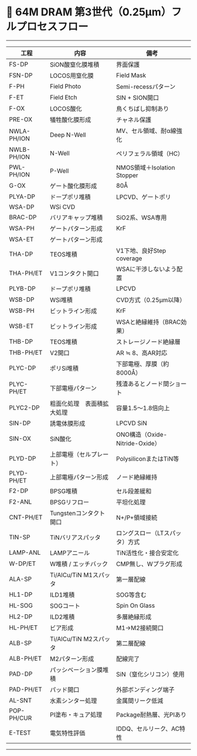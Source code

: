 # 📘 64M DRAM 第3世代（0.25μm）フルプロセスフロー

---

| 工程 | 内容 | 備考 |
|------|------|------|
| FS-DP| SiON酸窒化膜堆積 | 界面保護 |
| FSN-DP| LOCOS用窒化膜 | Field Mask |
| F-PH | Field Photo | Semi-recessパターン |
| F-ET | Field Etch | SIN + SION開口 |
| F-OX | LOCOS酸化 | 鳥くちばし抑制あり |
| PRE-OX | 犠牲酸化膜形成 | チャネル保護 |
| NWLA-PH/ION | Deep N-Well | MV、セル領域、耐α線強化 |
| NWLB-PH/ION | N-Well | ペリフェラル領域（HC） |
| PWL-PH/ION | P-Well | NMOS領域＋Isolation Stopper |
| G-OX | ゲート酸化膜形成 | 80Å |
| PLYA-DP | ドープポリ堆積 | LPCVD、ゲートポリ |
| WSA-DP | WSi CVD | 
| BRAC-DP | バリアキャップ堆積 | SiO2系、WSA専用 |
| WSA-PH | ゲートパターン形成 | KrF |
| WSA-ET | ゲートパターン形成 |  |
| THA-DP | TEOS堆積 | V1下地、良好Step coverage |
| THA-PH/ET | V1コンタクト開口 | WSAに干渉しないよう配置 |
| PLYB-DP | ドープポリ堆積 | LPCVD |
| WSB-DP | WSi堆積 | CVD方式（0.25μm以降） |
| WSB-PH| ビットライン形成 | KrF |
| WSB-ET | ビットライン形成 | WSAと絶縁維持（BRAC効果） |
| THB-DP | TEOS堆積 | ストレージノード絶縁層 |
| THB-PH/ET | V2開口 | AR ≒ 8、高AR対応 |
| PLYC-DP | ポリSi堆積 | 下部電極、厚膜（約8000Å） |
| PLYC-PH/ET | 下部電極パターン | 残渣あるとノード間ショート |
| PLYC2-DP | 粗面化処理　表面積拡大処理 | 容量1.5〜1.8倍向上 |
| SIN-DP | 誘電体膜形成 | LPCVD SiN |
| SIN-OX| SiN酸化 | ONO構造（Oxide-Nitride-Oxide） |
| PLYD-DP | 上部電極（セルプレート） | PolysiliconまたはTiN等 |
| PLYD-PH/ET | 上部電極パターン形成 | ノード絶縁維持 |
| F2-DP | BPSG堆積 | セル段差緩和 |
| F2-ANL | BPSGリフロー | 平坦化処理 |
| CNT-PH/ET | Tungstenコンタクト開口 | N+/P+領域接続 |
| TIN-SP | TiNバリアスパッタ | ロングスロー（LTスパッタ）方式 |
| LAMP-ANL | LAMPアニール | TiN活性化・接合安定化 |
| W-DP/ET | W堆積 / エッチバック | CMP無し、Wプラグ形成 |
| ALA-SP | Ti/AlCu/TiN M1スパッタ | 第一層配線 |
| HL1-DP | ILD1堆積 | SOG等含む |
| HL-SOG | SOGコート | Spin On Glass |
| HL2-DP | ILD2堆積 | 多層絶縁形成 |
| HL-PH/ET | ビア形成 | M1→M2接続開口 |
| ALB-SP | Ti/AlCu/TiN M2スパッタ | 第二層配線 |
| ALB-PH/ET | M2パターン形成 | 配線完了 |
| PAD-DP | パッシベーション膜堆積 | SiN（窒化シリコン）使用 |
| PAD-PH/ET | パッド開口 | 外部ボンディング端子 |
| AL-SNT | 水素シンター処理 | 金属間リーク低減 |
| POP-PH/CUR | PI塗布・キュア処理 | Package耐熱層、光PIあり |
| E-TEST | 電気特性評価 | IDDQ、セルリーク、AC特性 |

---
